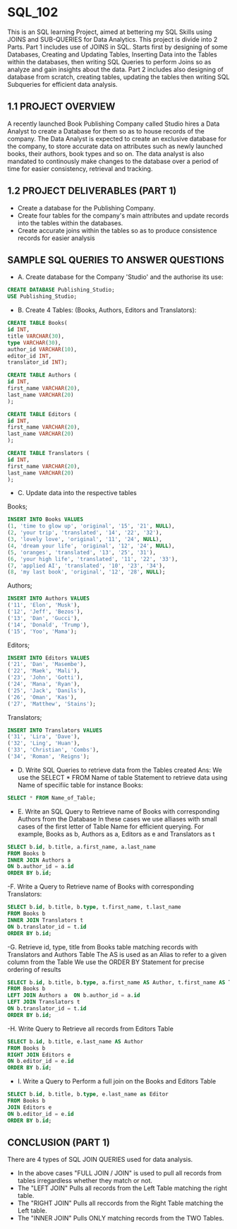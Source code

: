 # SQL_102
This is an SQL learning Project, aimed at bettering my SQL Skills using JOINS and SUB-QUERIES for Data Analytics. This project is divide into 2 Parts. 
Part 1 includes use of JOINS in SQL. Starts first by designing of some Databases, Creating and Updating Tables, Inserting Data into the Tables within the databases, then writing SQL Queries to perform Joins so as analyze and gain insights about the data.
Part 2 includes also designing of database from scratch, creating tables, updating the tables then writing SQL Subqueries for efficient data analysis.

## 1.1 PROJECT OVERVIEW
A recently launched Book Publishing Company called Studio hires a Data Analyst to create a Database for them so as to house records of the company. The Data Analyst is expected to create an exclusive database for the company, to store accurate data on attributes such as newly launched books, their authors, book types and so on. The data analyst is also mandated to continously make changes to the database over a period of time for easier consistency, retrieval and tracking.

## 1.2 PROJECT DELIVERABLES (PART 1)
- Create a database for the Publishing Company.
- Create four tables for the company's main attributes and update records into the tables within the databases.
- Create accurate joins within the tables so as to produce consistence records for easier analysis

## SAMPLE SQL QUERIES TO ANSWER QUESTIONS
- A. Create database for the Company 'Studio' and the authorise its use:
```sql
CREATE DATABASE Publishing_Studio;
USE Publishing_Studio;
```
- B. Create 4 Tables: (Books, Authors, Editors and Translators):
```sql
CREATE TABLE Books(
id INT,
title VARCHAR(30),
type VARCHAR(30),
author_id VARCHAR(10),
editor_id INT,
translator_id INT);
```
```sql
CREATE TABLE Authors (
id INT,
first_name VARCHAR(20),
last_name VARCHAR(20)
);
```
```sql
CREATE TABLE Editors (
id INT,
first_name VARCHAR(20),
last_name VARCHAR(20)
);
```
```sql
CREATE TABLE Translators (
id INT,
first_name VARCHAR(20),
last_name VARCHAR(20)
);
```

- C. Update data into the respective tables

Books;

```sql
INSERT INTO Books VALUES 
(1, 'time to glow up', 'original', '15', '21', NULL),
(2, 'your trip', 'translated', '14', '22', '32'),
(3, 'lovely love', 'original', '11', '24', NULL),
(4, 'dream your life', 'original', '12', '24', NULL),
(5, 'oranges', 'translated', '13', '25', '31'),
(6, 'your high life', 'translated', '11', '22', '33'),
(7, 'applied AI', 'translated', '10', '23', '34'),
(8, 'my last book', 'original', '12', '28', NULL);
```

Authors;

```sql
INSERT INTO Authors VALUES
('11', 'Elon', 'Musk'),
('12', 'Jeff', 'Bezos'),
('13', 'Dan', 'Gucci'),
('14', 'Donald', 'Trump'),
('15', 'Yoo', 'Mama');
```

Editors;

```sql
INSERT INTO Editors VALUES
('21', 'Dan', 'Masembe'),
('22', 'Maek', 'Mali'),
('23', 'John', 'Gotti'),
('24', 'Mana', 'Ryan'),
('25', 'Jack', 'Danils'),
('26', 'Oman', 'Kas'),
('27', 'Matthew', 'Stains');
```

Translators;

```sql
INSERT INTO Translators VALUES
('31', 'Lira', 'Dave'),
('32', 'Ling', 'Huan'),
('33', 'Christian', 'Combs'),
('34', 'Roman', 'Reigns');
```

- D. Write SQL Queries to retrieve data from the Tables created
Ans: We use the SELECT * FROM Name of table Statement to retrieve data using Name of specifiic table for instance Books:
```sql
SELECT * FROM Name_of_Table;
```

- E. Write an SQL Query to Retrieve name of Books with corresponding Authors from the Database
In these cases we use alliases with small cases of the first letter of Table Name for efficient querying. For example, Books as b, Authors as a, Editors as e and Translators as t

```sql
SELECT b.id, b.title, a.first_name, a.last_name
FROM Books b
INNER JOIN Authors a 
ON b.author_id = a.id
ORDER BY b.id;
```
-F. Write a Query to Retrieve name of Books with corresponding Translators:
```sql
SELECT b.id, b.title, b.type, t.first_name, t.last_name
FROM Books b
INNER JOIN Translators t
ON b.translator_id = t.id
ORDER BY b.id;
```
-G. Retrieve id, type, title from Books table matching records with Translators and Authors Table
The AS is used as an Alias to refer to a given column from the Table
We use the ORDER BY Statement for precise ordering of results
```sql
SELECT b.id, b.title, b.type, a.first_name AS Author, t.first_name AS Translator
FROM Books b
LEFT JOIN Authors a  ON b.author_id = a.id
LEFT JOIN Translators t
ON b.translator_id = t.id
ORDER BY b.id;
```
-H. Write Query to Retrieve all records from Editors Table
```sql
SELECT b.id, b.title, e.last_name AS Author
FROM Books b
RIGHT JOIN Editors e
ON b.editor_id = e.id
ORDER BY b.id;
```
- I. Write a Query to Perform a full join on the Books and Editors Table
```sql
SELECT b.id, b.title, b.type, e.last_name as Editor
FROM Books b
JOIN Editors e
ON b.editor_id = e.id
ORDER BY b.id;
```

## CONCLUSION (PART 1)
There are 4 types of SQL JOIN QUERIES used for data analysis.
- In the above cases "FULL JOIN / JOIN" is used to pull all records from tables irregardless whether they match or not.
- The "LEFT JOIN" Pulls all records from the Left Table matching the right table.
- The "RIGHT JOIN" Pulls all reccords from the Right Table matching the Left table.
- The "INNER JOIN" Pulls ONLY matching records from the TWO Tables.





